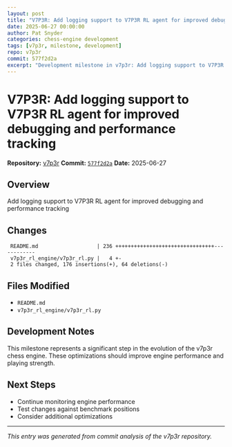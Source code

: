 ```yaml
---
layout: post
title: "V7P3R: Add logging support to V7P3R RL agent for improved debugging and performance tracking"
date: 2025-06-27 00:00:00 
author: Pat Snyder
categories: chess-engine development
tags: [v7p3r, milestone, development]
repo: v7p3r
commit: 577f2d2a
excerpt: "Development milestone in v7p3r: Add logging support to V7P3R RL agent for improved debugging and performance tracking"
---
```


# V7P3R: Add logging support to V7P3R RL agent for improved debugging and performance tracking

**Repository:** [v7p3r](https://github.com/pssnyder/v7p3r)
**Commit:** [`577f2d2a`](https://github.com/pssnyder/v7p3r/commit/577f2d2abb915fb3611817895ed5704958bfddf2)
**Date:** 2025-06-27

## Overview

Add logging support to V7P3R RL agent for improved debugging and performance tracking

## Changes

```
 README.md                   | 236 ++++++++++++++++++++++++++++++++------------
 v7p3r_rl_engine/v7p3r_rl.py |   4 +-
 2 files changed, 176 insertions(+), 64 deletions(-)
```

## Files Modified

- `README.md`
- `v7p3r_rl_engine/v7p3r_rl.py`

## Development Notes

This milestone represents a significant step in the evolution of the v7p3r chess engine. These optimizations should improve engine performance and playing strength.

## Next Steps

- Continue monitoring engine performance
- Test changes against benchmark positions
- Consider additional optimizations

---

*This entry was generated from commit analysis of the v7p3r repository.*
